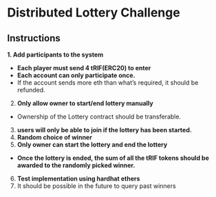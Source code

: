 # Distributed Lottery Challenge


## Instructions 

**1. Add participants to the system**
- **Each player must send 4 tRIF(ERC20)  to enter**
- **Each account can only participate once.**
- If the account sends more eth than what’s required, it should be refunded. 
2. **Only allow owner to start/end lottery manually**
- Ownership of the Lottery contract should be transferable.
3. **users will only be able to join if the lottery has been started.** 
4. **Random choice of winner**
5. **Only owner can start the lottery and end the lottery**
- **Once the lottery is ended, the sum of all the tRIF tokens should be awarded to the randomly picked winner.**
6. **Test implementation using hardhat ethers**
7. It should be possible in the future to query past winners


